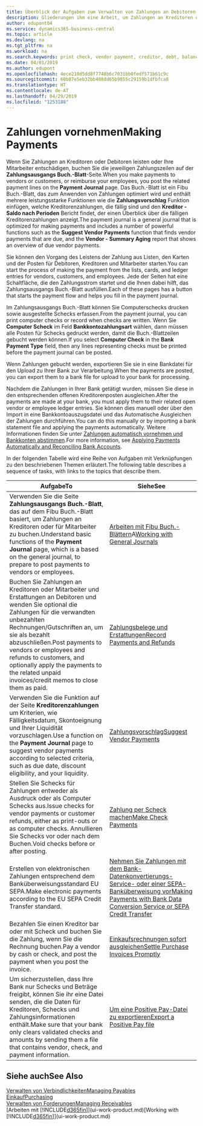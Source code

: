 ```yaml
---
title: Überblick der Aufgaben zum Verwalten von Zahlungen an Debitoren | Microsoft Docs
description: Gliederungen ihm eine Arbeit, um Zahlungen an Kreditoren oder zu den Gläubigern, einschließlich Buchungszahlungszeilen und das Anzeigen einer Übersicht über den fälligen Saldo zu verwalten.
author: edupont04
ms.service: dynamics365-business-central
ms.topic: article
ms.devlang: na
ms.tgt_pltfrm: na
ms.workload: na
ms.search.keywords: print check, vendor payment, creditor, debt, balance due, AP
ms.date: 04/01/2019
ms.author: edupont
ms.openlocfilehash: 4ece210d5dd8f7748b6c7031bb0fedf571b61c9c
ms.sourcegitcommit: 60b87e5eb32bb408dd65b9855c29159b1dfbfca8
ms.translationtype: HT
ms.contentlocale: de-AT
ms.lasthandoff: 04/29/2019
ms.locfileid: "1253188"
---
```

# <a name="making-payments"></a><span data-ttu-id="0ccf5-103">Zahlungen vornehmen</span><span class="sxs-lookup"><span data-stu-id="0ccf5-103">Making Payments</span></span>

<span data-ttu-id="0ccf5-104">Wenn Sie Zahlungen an Kreditoren oder Debitoren leisten oder Ihre Mitarbeiter entschädigen, buchen Sie die jeweiligen Zahlungszeilen auf der **Zahlungsausgangs Buch.-Blatt**-Seite.</span><span class="sxs-lookup"><span data-stu-id="0ccf5-104">When you make payments to vendors or customers, or reimburse your employees, you post the related payment lines on the **Payment Journal** page.</span></span> <span data-ttu-id="0ccf5-105">Das Buch.-Blatt ist ein Fibu Buch.-Blatt, das zum Anwenden von Zahlungen optimiert wird und enthält mehrere leistungsstarke Funktionen wie die **Zahlungsvorschlag** Funktion einfügen, welche Kreditorenzahlungen, die fällig sind und den **Kreditor - Saldo nach Perioden** Bericht findet, der einen Überblick über die fälligen Kreditorenzahlungen anzeigt.</span><span class="sxs-lookup"><span data-stu-id="0ccf5-105">The payment journal is a general journal that is optimized for making payments and includes a number of powerful functions such as the **Suggest Vendor Payments** function that finds vendor payments that are due, and the **Vendor - Summary Aging** report that shows an overview of due vendor payments.</span></span>  

<span data-ttu-id="0ccf5-106">Sie können den Vorgang des Leistens der Zahlung aus Listen, den Karten und der Posten für Debitoren, Kreditoren und Mitarbeiter starten.</span><span class="sxs-lookup"><span data-stu-id="0ccf5-106">You can start the process of making the payment from the lists, cards, and ledger entries for vendors, customers, and employees.</span></span> <span data-ttu-id="0ccf5-107">Jede der Seiten hat eine Schaltfläche, die den Zahlungsstrom startet und die Ihnen dabei hilft, das Zahlungsausgangs Buch.-Blatt ausfüllen.</span><span class="sxs-lookup"><span data-stu-id="0ccf5-107">Each of these pages has a button that starts the payment flow and helps you fill in the payment journal.</span></span>  

<span data-ttu-id="0ccf5-108">Im Zahlungsausgangs Buch.-Blatt können Sie Computerschecks drucken sowie ausgestellte Schecks erfassen.</span><span class="sxs-lookup"><span data-stu-id="0ccf5-108">From the payment journal, you can print computer checks or record when checks are written.</span></span> <span data-ttu-id="0ccf5-109">Wenn Sie **Computer Scheck** im Feld **Bankkontozahlungsart** wählen, dann müssen alle Posten für Schecks gedruckt werden, damit die Buch.-Blattzeilen gebucht werden können.</span><span class="sxs-lookup"><span data-stu-id="0ccf5-109">If you select **Computer Check** in the **Bank Payment Type** field, then any lines representing checks must be printed before the payment journal can be posted.</span></span>

<span data-ttu-id="0ccf5-110">Wenn Zahlungen gebucht werden, exportieren Sie sie in eine Bankdatei für den Upload zu Ihrer Bank zur Verarbeitung.</span><span class="sxs-lookup"><span data-stu-id="0ccf5-110">When the payments are posted, you can export them to a bank file for upload to your bank for processing.</span></span>

<span data-ttu-id="0ccf5-111">Nachdem die Zahlungen in Ihrer Bank getätigt wurden, müssen Sie diese in den entsprechenden offenen Kreditorenposten ausgleichen.</span><span class="sxs-lookup"><span data-stu-id="0ccf5-111">After the payments are made at your bank, you must apply them to their related open vendor or employee ledger entries.</span></span> <span data-ttu-id="0ccf5-112">Sie können dies manuell oder über den Import in eine Bankkontoauszugsdatei und das Automatische Ausgleichen der Zahlungen durchführen.</span><span class="sxs-lookup"><span data-stu-id="0ccf5-112">You can do this manually or by importing a bank statement file and applying the payments automatically.</span></span> <span data-ttu-id="0ccf5-113">Weitere Informationen finden Sie unter [Zahlungen automatisch vornehmen und Bankkonten abstimmen](receivables-apply-payments-auto-reconcile-bank-accounts.md).</span><span class="sxs-lookup"><span data-stu-id="0ccf5-113">For more information, see [Applying Payments Automatically and Reconciling Bank Accounts](receivables-apply-payments-auto-reconcile-bank-accounts.md).</span></span>

<span data-ttu-id="0ccf5-114">In der folgenden Tabelle wird eine Reihe von Aufgaben mit Verknüpfungen zu den beschriebenen Themen erläutert.</span><span class="sxs-lookup"><span data-stu-id="0ccf5-114">The following table describes a sequence of tasks, with links to the topics that describe them.</span></span>

| <span data-ttu-id="0ccf5-115">Aufgabe</span><span class="sxs-lookup"><span data-stu-id="0ccf5-115">To</span></span> | <span data-ttu-id="0ccf5-116">Siehe</span><span class="sxs-lookup"><span data-stu-id="0ccf5-116">See</span></span> |
| --- | --- |
|<span data-ttu-id="0ccf5-117">Verwenden Sie die Seite **Zahlungsausgangs Buch.-Blatt**, das auf dem Fibu Buch.-Blatt basiert, um Zahlungen an Kreditoren oder für Mitarbeiter zu buchen.</span><span class="sxs-lookup"><span data-stu-id="0ccf5-117">Understand basic functions of the **Payment Journal** page, which is a based on the general journal, to prepare to post payments to vendors or employees.</span></span>|<span data-ttu-id="0ccf5-118">[Arbeiten mit Fibu Buch.-Blättern](ui-work-general-journals.md)A</span><span class="sxs-lookup"><span data-stu-id="0ccf5-118">[Working with General Journals](ui-work-general-journals.md)</span></span>|
|<span data-ttu-id="0ccf5-119">Buchen Sie Zahlungen an Kreditoren oder Mitarbeiter und Erstattungen an Debitoren und wenden Sie optional die Zahlungen für die verwandten unbezahlten Rechnungen/Gutschriften an, um sie als bezahlt abzuschließen.</span><span class="sxs-lookup"><span data-stu-id="0ccf5-119">Post payments to vendors or employees and refunds to customers, and optionally apply the payments to the related unpaid invoices/credit memos to close them as paid.</span></span>|[<span data-ttu-id="0ccf5-120">Zahlungsbelege und Erstattungen</span><span class="sxs-lookup"><span data-stu-id="0ccf5-120">Record Payments and Refunds</span></span>](payables-how-post-payments-refunds.md)|
| <span data-ttu-id="0ccf5-121">Verwenden Sie die Funktion auf der Seite **Kreditorenzahlungen** um Kriterien, wie Fälligkeitsdatum, Skontoeignung und Ihrer Liquidität vorzuschlagen.</span><span class="sxs-lookup"><span data-stu-id="0ccf5-121">Use a function on the **Payment Journal** page to suggest vendor payments according to selected criteria, such as due date, discount eligibility, and your liquidity.</span></span> |[<span data-ttu-id="0ccf5-122">Zahlungsvorschlag</span><span class="sxs-lookup"><span data-stu-id="0ccf5-122">Suggest Vendor Payments</span></span>](payables-how-suggest-vendor-payments.md) |
| <span data-ttu-id="0ccf5-123">Stellen Sie Schecks für Zahlungen entweder als Ausdruck oder als Computer Schecks aus.</span><span class="sxs-lookup"><span data-stu-id="0ccf5-123">Issue checks for vendor payments or customer refunds, either as print-outs or as computer checks.</span></span> <span data-ttu-id="0ccf5-124">Annullieren Sie Schecks vor oder nach dem Buchen.</span><span class="sxs-lookup"><span data-stu-id="0ccf5-124">Void checks before or after posting.</span></span> |[<span data-ttu-id="0ccf5-125">Zahlung per Scheck machen</span><span class="sxs-lookup"><span data-stu-id="0ccf5-125">Make Check Payments</span></span>](payables-how-work-checks.md) |
|<span data-ttu-id="0ccf5-126">Erstellen von elektronischen Zahlungen entsprechend dem Banküberweisungsstandard EU SEPA.</span><span class="sxs-lookup"><span data-stu-id="0ccf5-126">Make electronic payments according to the EU SEPA Credit Transfer standard.</span></span>|[<span data-ttu-id="0ccf5-127">Nehmen Sie Zahlungen mit dem Bank-Datenkonvertierungs-Service- oder einer SEPA-Banküberweisung vor</span><span class="sxs-lookup"><span data-stu-id="0ccf5-127">Making Payments with Bank Data Conversion Service or SEPA Credit Transfer</span></span>](finance-make-payments-with-bank-data-conversion-service-or-sepa-credit-transfer.md)|
| <span data-ttu-id="0ccf5-128">Bezahlen Sie einen Kreditor bar oder mit Scheck und buchen Sie die Zahlung, wenn Sie die Rechnung buchen.</span><span class="sxs-lookup"><span data-stu-id="0ccf5-128">Pay a vendor by cash or check, and post the payment when you post the invoice.</span></span> |[<span data-ttu-id="0ccf5-129">Einkaufsrechnungen sofort ausgleichen</span><span class="sxs-lookup"><span data-stu-id="0ccf5-129">Settle Purchase Invoices Promptly</span></span>](finance-how-to-settle-purchase-invoices-promptly.md) |
| <span data-ttu-id="0ccf5-130">Um sicherzustellen, dass Ihre Bank nur Schecks und Beträge freigibt, können Sie ihr eine Datei senden, die die Daten für Kreditoren, Schecks und Zahlungsinformationen enthält.</span><span class="sxs-lookup"><span data-stu-id="0ccf5-130">Make sure that your bank only clears validated checks and amounts by sending them a file that contains vendor, check, and payment information.</span></span> |[<span data-ttu-id="0ccf5-131">Um eine Positive Pay-Datei zu exportieren</span><span class="sxs-lookup"><span data-stu-id="0ccf5-131">Export a Positive Pay file</span></span>](finance-how-positive-pay.md) |

## <a name="see-also"></a><span data-ttu-id="0ccf5-132">Siehe auch</span><span class="sxs-lookup"><span data-stu-id="0ccf5-132">See Also</span></span>
[<span data-ttu-id="0ccf5-133">Verwalten von Verbindlichkeiten</span><span class="sxs-lookup"><span data-stu-id="0ccf5-133">Managing Payables</span></span>](payables-manage-payables.md)  
[<span data-ttu-id="0ccf5-134">Einkauf</span><span class="sxs-lookup"><span data-stu-id="0ccf5-134">Purchasing</span></span>](purchasing-manage-purchasing.md)  
[<span data-ttu-id="0ccf5-135">Verwalten von Forderungen</span><span class="sxs-lookup"><span data-stu-id="0ccf5-135">Managing Receivables</span></span>](receivables-manage-receivables.md)  
<span data-ttu-id="0ccf5-136">[Arbeiten mit [!INCLUDE[d365fin](includes/d365fin_md.md)]](ui-work-product.md)</span><span class="sxs-lookup"><span data-stu-id="0ccf5-136">[Working with [!INCLUDE[d365fin](includes/d365fin_md.md)]](ui-work-product.md)</span></span>  
